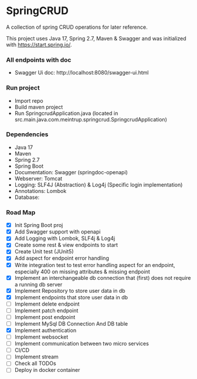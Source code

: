 # SpringCRUD
A collection of spring CRUD operations for later reference.

This project uses Java 17, Spring 2.7, Maven & Swagger and was initialized with https://start.spring.io/.

### All endpoints with doc
- Swagger Ui doc: http://localhost:8080/swagger-ui.html

### Run project
- Import repo
- Build maven project
- Run SpringcrudApplication.java (located in src.main.java.com.meintrup.springcrud.SpringcrudApplication)

### Dependencies
- Java 17
- Maven
- Spring 2.7
- Spring Boot
- Documentation: Swagger (springdoc-openapi)
- Webserver: Tomcat
- Logging: SLF4J (Abstraction) & Log4j (Specific login implementation)
- Annotations: Lombok
- Database:


### Road Map
- [x] Init Spring Boot proj
- [x] Add Swagger support with openapi
- [x] Add Logging with Lombok, SLF4j & Log4j
- [x] Create some rest & view endpoints to start
- [x] Create Unit test (JUnit5)
- [x] Add aspect for endpoint error handling
- [x] Write integration test to test error handling aspect for an endpoint, especially 400 on missing attributes & missing endpoint
- [x] Implement an interchangeable db connection that (first) does not require a running db server
- [x] Implement Repository to store user data in db
- [x] Implement endpoints that store user data in db
- [ ] Implement delete endpoint
- [ ] Implement patch endpoint
- [ ] Implement post endpoint 
- [ ] Implement MySql DB Connection And DB table
- [x] Implement authentication
- [ ] Implement websocket
- [ ] Implement communication between two micro services
- [ ] CI/CD
- [ ] Implement stream
- [ ] Check all TODOs
- [ ] Deploy in docker container